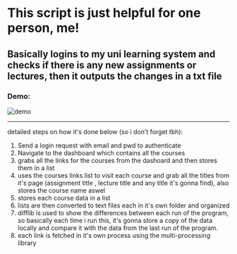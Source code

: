 # This script is just helpful for one person, me!

**Basically logins to my uni learning system and checks if there is any new assignments or lectures, then it outputs the changes in a txt file**
---
### Demo:
![demo](demo/lazychick.gif)

---

detailed steps on how it's done below (so i don't forget tbh):
1. Send a login request with email and pwd to authenticate
2. Navigate to the dashboard which contains all the courses
3. grabs all the links for the courses from the dashoard and then stores them in a list
4. uses the courses links list to visit each course and grab all the titles from it's page (assignment title , lecture title and any title it's gonna find), also stores the course name aswel
5. stores each course data in a list
6. lists are then converted to text files each in it's own folder and organized
7. difflib is used to show the differences between each run of the program, so basically each time i run this, it's gonna store a copy of the data locally and compare it with the data from the last run of the program.
8. each link is fetched in it's own process using the multi-processing library
